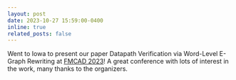 ```yaml
---
layout: post
date: 2023-10-27 15:59:00-0400
inline: true
related_posts: false
---
```


Went to Iowa to present our paper Datapath Verification via Word-Level E-Graph Rewriting at [FMCAD 2023](https://fmcad.org/FMCAD23/)! A great conference with lots of interest in the work, many thanks to the organizers. 


